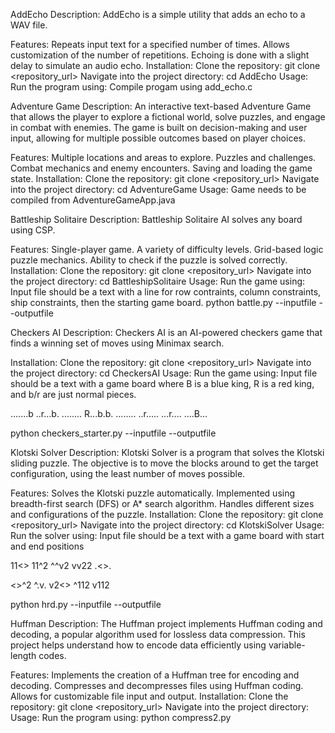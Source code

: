 AddEcho
Description:
AddEcho is a simple utility that adds an echo to a WAV file.

Features:
Repeats input text for a specified number of times.
Allows customization of the number of repetitions.
Echoing is done with a slight delay to simulate an audio echo.
Installation:
Clone the repository:
git clone <repository_url>
Navigate into the project directory:
cd AddEcho
Usage:
Run the program using:
Compile progam using add_echo.c

Adventure Game
Description:
An interactive text-based Adventure Game that allows the player to explore a fictional world, solve puzzles, and engage in combat with enemies. The game is built on decision-making and user input, allowing for multiple possible outcomes based on player choices.

Features:
Multiple locations and areas to explore.
Puzzles and challenges.
Combat mechanics and enemy encounters.
Saving and loading the game state.
Installation:
Clone the repository:
git clone <repository_url>
Navigate into the project directory:
cd AdventureGame
Usage:
Game needs to be compiled from AdventureGameApp.java

Battleship Solitaire
Description:
Battleship Solitaire AI solves any board using CSP.

Features:
Single-player game.
A variety of difficulty levels.
Grid-based logic puzzle mechanics.
Ability to check if the puzzle is solved correctly.
Installation:
Clone the repository:
git clone <repository_url>
Navigate into the project directory:
cd BattleshipSolitaire
Usage:
Run the game using:
Input file should be a text with a line for row contraints, column constraints, ship constraints, then the starting game board.
python battle.py --inputfile --outputfile

Checkers AI
Description:
Checkers AI is an AI-powered checkers game that finds a winning set of moves using Minimax search.

Installation:
Clone the repository:
git clone <repository_url>
Navigate into the project directory:
cd CheckersAI
Usage:
Run the game using:
Input file should be a text with a game board where B is a blue king, R is a red king, and b/r are just normal pieces.

.......b
..r...b.
........
R...b.b.
........
..r.....
...r....
....B...

python checkers_starter.py --inputfile --outputfile

Klotski Solver
Description:
Klotski Solver is a program that solves the Klotski sliding puzzle. The objective is to move the blocks around to get the target configuration, using the least number of moves possible.

Features:
Solves the Klotski puzzle automatically.
Implemented using breadth-first search (DFS) or A* search algorithm.
Handles different sizes and configurations of the puzzle.
Installation:
Clone the repository:
git clone <repository_url>
Navigate into the project directory:
cd KlotskiSolver
Usage:
Run the solver using:
Input file should be a text with a game board with start and end positions

11<>
11^2
^^v2
vv22
.<>.

<>^2
^.v.
v2<>
^112
v112

python hrd.py --inputfile --outputfile

Huffman
Description:
The Huffman project implements Huffman coding and decoding, a popular algorithm used for lossless data compression. This project helps understand how to encode data efficiently using variable-length codes.

Features:
Implements the creation of a Huffman tree for encoding and decoding.
Compresses and decompresses files using Huffman coding.
Allows for customizable file input and output.
Installation:
Clone the repository:
git clone <repository_url>
Navigate into the project directory:
Usage:
Run the program using:
python compress2.py
